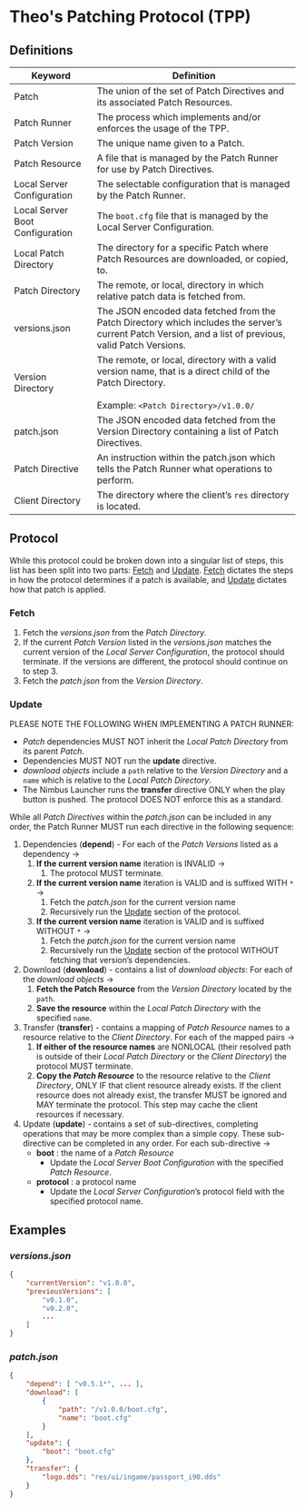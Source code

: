 # Theo's Patching Protocol (TPP)

## Definitions

| Keyword                         | Definition                                                                              |
| ------------------------------- | --------------------------------------------------------------------------------------- |
| Patch                           | The union of the set of Patch Directives and its associated Patch Resources.            |
| Patch Runner                    | The process which implements and/or enforces the usage of the TPP.                      |
| Patch Version                   | The unique name given to a Patch.                                                       |
| Patch Resource                  | A file that is managed by the Patch Runner for use by Patch Directives.                 |
| Local Server Configuration      | The selectable configuration that is managed by the Patch Runner.                       |
| Local Server Boot Configuration | The `boot.cfg` file that is managed by the Local Server Configuration.                  |
| Local Patch Directory           | The directory for a specific Patch where Patch Resources are downloaded, or copied, to. |
| Patch Directory                 | The remote, or local, directory in which relative patch data is fetched from.           |
| versions.json                   | The JSON encoded data fetched from the Patch Directory which includes the server’s current Patch Version, and a list of previous, valid Patch Versions. |
| Version Directory               | The remote, or local, directory with a valid version name, that is a direct child of the Patch Directory.<br/></br>Example: `<Patch Directory>/v1.0.0/` |
| patch.json                      | The JSON encoded data fetched from the Version Directory containing a list of Patch Directives. |
| Patch Directive                 | An instruction within the patch.json which tells the Patch Runner what operations to perform. |
| Client Directory                | The directory where the client’s `res` directory is located.                            |

## Protocol

While this protocol could be broken down into a singular list of steps, this list has been split into two parts: [Fetch](#fetch) and [Update](#update). [Fetch](#fetch) dictates the steps in how the protocol determines if a patch is available, and [Update](#update) dictates how that patch is applied.

### Fetch

1. Fetch the *versions.json* from the *Patch Directory*.
2. If the current *Patch Version* listed in the *versions.json* matches the current version of the *Local Server Configuration*, the protocol should terminate. If the versions are different, the protocol should continue on to step 3.
3. Fetch the *patch.json* from the *Version Directory*.

### Update

PLEASE NOTE THE FOLLOWING WHEN IMPLEMENTING A PATCH RUNNER:

- *Patch* dependencies MUST NOT inherit the *Local Patch Directory* from its parent *Patch*.
- Dependencies MUST NOT run the **update** directive.
- *download objects* include a `path` relative to the *Version Directory* and a `name` which is relative to the *Local Patch Directory*.
- The Nimbus Launcher runs the **transfer** directive ONLY when the play button is pushed. The protocol DOES NOT enforce this as a standard.

While all *Patch Directives* within the *patch.json* can be included in any order, the Patch Runner MUST run each directive in the following sequence:

1. Dependencies (**depend**) - For each of the *Patch Versions* listed as a dependency ->
    1. **If the current version name** iteration is INVALID ->
        1. The protocol MUST terminate.
    2. **If the current version name** iteration is VALID and is suffixed WITH `*` ->
        1. Fetch the *patch.json* for the current version name
        2. Recursively run the [Update](#update) section of the protocol.
    3. **If the current version name** iteration is VALID and is suffixed WITHOUT `*` ->
        1. Fetch the *patch.json* for the current version name
        2. Recursively run the [Update](#update) section of the protocol WITHOUT fetching that version’s dependencies.
2. Download (**download**) - contains a list of *download objects*: For each of the *download objects* ->
    1. **Fetch the Patch Resource** from the *Version Directory* located by the `path`.
    2. **Save the resource** within the *Local Patch Directory* with the specified `name`.
3. Transfer (**transfer**) - contains a mapping of *Patch Resource* names to a resource relative to the *Client Directory*. For each of the mapped pairs ->
    1. **If either of the resource names** are NONLOCAL (their resolved path is outside of their *Local Patch Directory* or the *Client Directory*) the protocol MUST terminate.
    2. **Copy the *Patch Resource*** to the resource relative to the *Client Directory*, ONLY IF that client resource already exists. If the client resource does not already exist, the transfer MUST be ignored and MAY terminate the protocol. This step may cache the client resources if necessary.
4. Update (**update**) - contains a set of sub-directives, completing operations that may be more complex than a simple copy. These sub-directive can be completed in any order. For each sub-directive ->
    - **boot** : the name of a *Patch Resource*
        - Update the *Local Server Boot Configuration* with the specified *Patch Resource*.
    - **protocol** : a protocol name
        - Update the *Local Server Configuration*’s protocol field with the specified protocol name.

## Examples

### *versions.json*

```json
{
    "currentVersion": "v1.0.0",
    "previousVersions": [
        "v0.1.0",
        "v0.2.0",
        ...
    ]
}
```

### *patch.json*

```json
{
    "depend": [ "v0.5.1*", ... ],
    "download": [
        {
            "path": "/v1.0.0/boot.cfg",
            "name": "boot.cfg"
        }
    ],
    "update": {
        "boot": "boot.cfg"
    },
    "transfer": {
        "logo.dds": "res/ui/ingame/passport_i90.dds"
    }
}
```